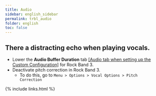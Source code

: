 ```yaml
---
title: Audio
sidebar: english_sidebar
permalink: trbl_audio
folder: english
toc: false
---
```


## There a distracting echo when playing vocals.
* Lower the **Audio Buffer Duration** tab [[Audio tab when setting up the Custom Configuration]](https://rb3pc.milohax.org/english/customconfiguration/#audio) for Rock Band 3.
* Deactivate pitch correction in Rock Band 3.
	* To do this, go to `Menu > Options > Vocal Options > Pitch Correction`

{% include links.html %}